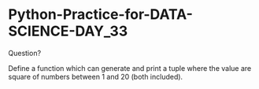 # Python-Practice-for-DATA-SCIENCE-DAY_33
Question?

Define a function which can generate and print a tuple where the value are square of numbers between 1 and 20 (both included).
